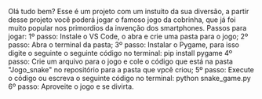 Olá tudo bem?
Esse é um projeto com um instuito da sua diversão, a partir desse projeto você poderá jogar o famoso jogo da cobrinha, que já foi muito popular nos primordios da invenção dos smartphones. 
Passos para jogar:
1º passo: Instale o VS Code, o abra e crie uma pasta para o jogo;
2º passo: Abra o terminal da pasta;
3º passo: Instalar o Pygame, para isso digite o seguinte o seguinte código no terminal:
pip install pygame
4º passo: Crie um arquivo para o jogo e cole o código que está na pasta "Jogo_snake" no repositório para a pasta que vpcê criou;
5º passo: Execute o código ou escreva o seguinte código no terminal:
python snake_game.py
6º passo: Aproveite o jogo e se divirta.


